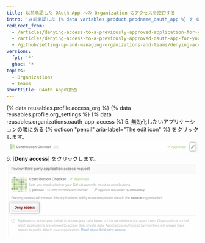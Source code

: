 ```yaml
---
title: 以前承認した OAuth App への Organization のアクセスを拒否する
intro: '以前承認した {% data variables.product.prodname_oauth_app %} を Organization が必要としなくなった場合、オーナーは Organization リソースへのアプリケーションのアクセスを削除できます。'
redirect_from:
  - /articles/denying-access-to-a-previously-approved-application-for-your-organization
  - /articles/denying-access-to-a-previously-approved-oauth-app-for-your-organization
  - /github/setting-up-and-managing-organizations-and-teams/denying-access-to-a-previously-approved-oauth-app-for-your-organization
versions:
  fpt: '*'
  ghec: '*'
topics:
  - Organizations
  - Teams
shortTitle: OAuth Appの拒否
---
```


{% data reusables.profile.access_org %}
{% data reusables.profile.org_settings %}
{% data reusables.organizations.oauth_app_access %}
5. 無効化したいアプリケーションの隣にある {% octicon "pencil" aria-label="The edit icon" %} をクリックします。 ![編集アイコン](/assets/images/help/settings/settings-third-party-deny-edit.png)
6. [**Deny access**] をクリックします。 ![拒否の確定ボタン](/assets/images/help/settings/settings-third-party-deny-confirm.png)
